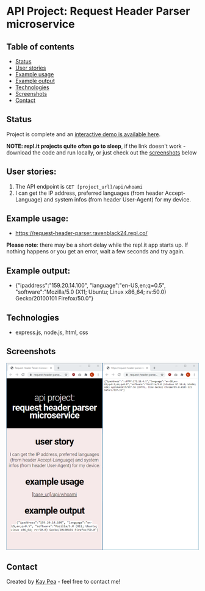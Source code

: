 
# API Project: Request Header Parser microservice

## Table of contents
* [Status](#status)
* [User stories](#user-stories)
* [Example usage](#example-usage)
* [Example output](#example-output)
* [Technologies](#technologies)
* [Screenshots](#screenshots)
* [Contact](#contact)

## Status
Project is complete and an [interactive demo is available here](https://request-header-parser.ravenblack24.repl.co/).

**NOTE: repl.it projects quite often go to sleep**, if the link doesn't work - download the code and run locally, or just check out the [screenshots](#screenshots) below

## User stories:

1. The API endpoint is `GET [project_url]/api/whoami`
2. I can get the IP address, preferred languages (from header Accept-Language) and system infos (from header User-Agent) for my device.

## Example usage:
* https://request-header-parser.ravenblack24.repl.co/

**Please note**: there may be a short delay while the repl.it app starts up.  If nothing happens or you get an error, wait a few seconds and try again.

## Example output:
*  {"ipaddress":"159.20.14.100", "language":"en-US,en;q=0.5", "software":"Mozilla/5.0 (X11; Ubuntu; Linux x86_64; rv:50.0) Gecko/20100101 Firefox/50.0"}

## Technologies
* express.js, node.js, html, css

## Screenshots
![indexapi.html](https://raw.githubusercontent.com/ravenblack24/request-header-parser-microservice/master/public/indexapi.png)

## Contact
Created by [Kay Pea](https://imkp.co.uk) - feel free to contact me!